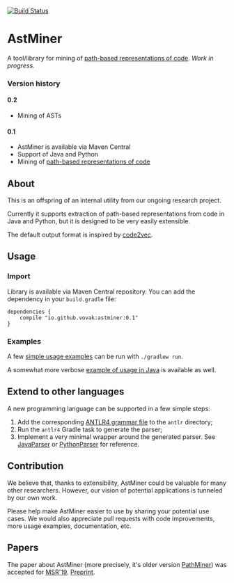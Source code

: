[![Build Status](https://travis-ci.org/vovak/astminer.svg?branch=master)](https://travis-ci.org/vovak/astminer)

# AstMiner
A tool/library for mining of [path-based representations of code](https://arxiv.org/pdf/1803.09544.pdf).
*Work in progress.*

### Version history

#### 0.2

* Mining of ASTs

#### 0.1
* AstMiner is available via Maven Central
* Support of Java and Python
* Mining of [path-based representations of code](https://arxiv.org/pdf/1803.09544.pdf)


## About
This is an offspring of an internal utility from our ongoing research project.

Currently it supports extraction of path-based representations from code in Java and Python, but it is designed to be very easily extensible.

The default output format is inspired by [code2vec](https://github.com/tech-srl/code2vec).

## Usage

### Import

Library is available via Maven Central repository. You can add the dependency in your `build.gradle` file:

```
dependencies {
    compile "io.github.vovak:astminer:0.1"
}
```

### Examples

A few [simple usage examples](src/main/kotlin/astminer/examples) can be run with `./gradlew run`.

A somewhat more verbose [example of usage in Java](src/main/kotlin/astminer/examples/AllJavaFiles.kt) is available as well.

## Extend to other languages

A new programming language can be supported in a few simple steps:
1. Add the corresponding [ANTLR4 grammar file](https://github.com/antlr/grammars-v4) to the `antlr` directory;
2. Run the `antlr4` Gradle task to generate the parser;
3. Implement a very minimal wrapper around the generated parser.
See [JavaParser](src/main/kotlin/astminer/parse/antlr/java/JavaParser.kt) or [PythonParser](src/main/kotlin/astminer/parse/antlr/python/PythonParser.kt) for reference.

## Contribution
We believe that, thanks to extensibility, AstMiner could be valuable for many other researchers.
However, our vision of potential applications is tunneled by our own work.

Please help make AstMiner easier to use by sharing your potential use cases.
We would also appreciate pull requests with code improvements, more usage examples, documentation, etc.

## Papers
The paper about AstMiner (more precisely, it's older version [PathMiner](https://github.com/vovak/astminer/tree/pathminer)) was accepted for [MSR'19](https://2019.msrconf.org/). [Preprint](https://zenodo.org/record/2595271/export/hx).
